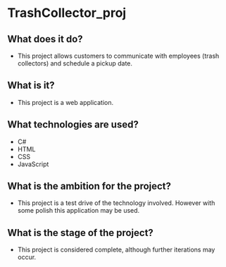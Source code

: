 # TrashCollector_proj
## What does it do?
- This project allows customers to communicate with employees (trash collectors) and schedule a pickup date.
## What is it?
- This project is a web application.
## What technologies are used?
- C#
- HTML
- CSS
- JavaScript
## What is the ambition for the project?
- This project is a test drive of the technology involved. However with some polish this application may be used.
## What is the stage of the project?
- This project is considered complete, although further iterations may occur.
